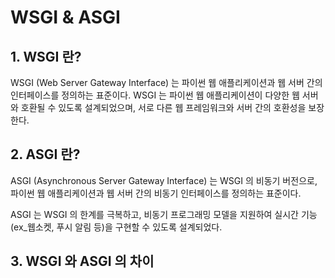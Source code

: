 # WSGI & ASGI

## 1. WSGI 란?
WSGI (Web Server Gateway Interface) 는 파이썬 웹 애플리케이션과 웹 서버 간의 인터페이스를 정의하는 표준이다. WSGI 는 파이썬 웹 애플리케이션이 다양한 웹 서버와 호환될 수 있도록 설계되었으며, 서로 다른 웹 프레임워크와 서버 간의 호환성을 보장한다.

## 2. ASGI 란?
ASGI (Asynchronous Server Gateway Interface) 는 WSGI 의 비동기 버전으로, 파이썬 웹 애플리케이션과 웹 서버 간의 비동기 인터페이스를 정의하는 표준이다.

ASGI 는 WSGI 의 한계를 극복하고, 비동기 프로그래밍 모델을 지원하여 실시간 기능(ex_웹소켓, 푸시 알림 등)을 구현할 수 있도록 설계되었다.



## 3. WSGI 와 ASGI 의 차이
